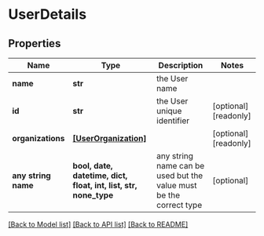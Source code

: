 # UserDetails


## Properties
Name | Type | Description | Notes
------------ | ------------- | ------------- | -------------
**name** | **str** | the User name | 
**id** | **str** | the User unique identifier | [optional] [readonly] 
**organizations** | [**[UserOrganization]**](UserOrganization.md) |  | [optional] [readonly] 
**any string name** | **bool, date, datetime, dict, float, int, list, str, none_type** | any string name can be used but the value must be the correct type | [optional]

[[Back to Model list]](../README.md#documentation-for-models) [[Back to API list]](../README.md#documentation-for-api-endpoints) [[Back to README]](../README.md)


